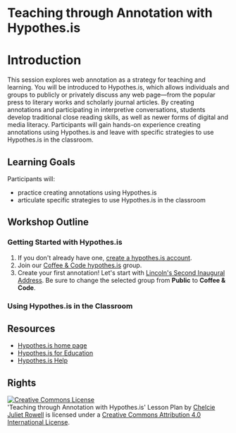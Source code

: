 # Teaching through Annotation with Hypothes.is

# Introduction

This session explores web annotation as a strategy for teaching and learning. You will be introduced to Hypothes.is, which allows individuals and groups to publicly or privately discuss any web page—from the popular press to literary works and scholarly journal articles. By creating annotations and participating in interpretive conversations, students develop traditional close reading skills, as well as newer forms of digital and media literacy. Participants will gain hands-on experience creating annotations using Hypothes.is and leave with specific strategies to use Hypothes.is in the classroom.

## Learning Goals

Participants will:

- practice creating annotations using Hypothes.is
- articulate specific strategies to use Hypothes.is in the classroom

## Workshop Outline

### Getting Started with Hypothes.is

1. If you don't already have one, [create a hypothes.is account](https://web.hypothes.is/start).
2. Join our [Coffee & Code hypothes.is](https://hypothes.is/groups/oBmJ6bz8/coffee-code) group.
3. Create your first annotation! Let's start with [Lincoln's Second Inaugural Address](https://via.hypothes.is/https://quod.lib.umich.edu/l/lincoln/lincoln8/1:711?rgn=div1;view=fulltext). Be sure to change the selected group from **Public** to **Coffee & Code**.

### Using Hypothes.is in the Classroom

## Resources

- [Hypothes.is home page](https://web.hypothes.is)
- [Hypothes.is for Education](https://web.hypothes.is/education)
- [Hypothes.is Help](https://hypothesis.zendesk.com/hc/en-us)

## Rights

<a rel="license" href="http://creativecommons.org/licenses/by/4.0/"><img alt="Creative Commons License" style="border-width:0" src="https://i.creativecommons.org/l/by/4.0/88x31.png" /></a><br /><span xmlns:dct="http://purl.org/dc/terms/" href="http://purl.org/dc/dcmitype/Text" property="dct:title" rel="dct:type">'Teaching through Annotation with Hypothes.is' Lesson Plan</span> by <a xmlns:cc="http://creativecommons.org/ns#" href="https://github.com/BCDigSchol/coffee-code/blob/master/hypothes.is/README.md" property="cc:attributionName" rel="cc:attributionURL">Chelcie Juliet Rowell</a> is licensed under a <a rel="license" href="http://creativecommons.org/licenses/by/4.0/">Creative Commons Attribution 4.0 International License</a>.
